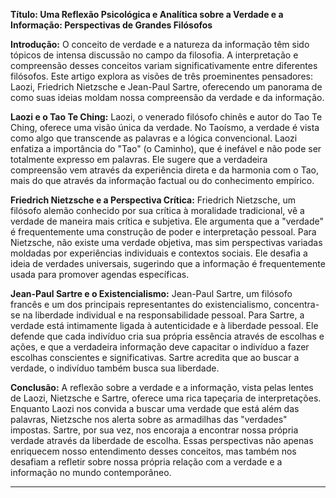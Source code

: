 **Título: Uma Reflexão Psicológica e Analítica sobre a Verdade e a Informação: Perspectivas de Grandes Filósofos**

**Introdução:**
O conceito de verdade e a natureza da informação têm sido tópicos de intensa discussão no campo da filosofia. A interpretação e compreensão desses conceitos variam significativamente entre diferentes filósofos. Este artigo explora as visões de três proeminentes pensadores: Laozi, Friedrich Nietzsche e Jean-Paul Sartre, oferecendo um panorama de como suas ideias moldam nossa compreensão da verdade e da informação.

**Laozi e o Tao Te Ching:**
Laozi, o venerado filósofo chinês e autor do Tao Te Ching, oferece uma visão única da verdade. No Taoísmo, a verdade é vista como algo que transcende as palavras e a lógica convencional. Laozi enfatiza a importância do "Tao" (o Caminho), que é inefável e não pode ser totalmente expresso em palavras. Ele sugere que a verdadeira compreensão vem através da experiência direta e da harmonia com o Tao, mais do que através da informação factual ou do conhecimento empírico.

**Friedrich Nietzsche e a Perspectiva Crítica:**
Friedrich Nietzsche, um filósofo alemão conhecido por sua crítica à moralidade tradicional, vê a verdade de maneira mais crítica e subjetiva. Ele argumenta que a "verdade" é frequentemente uma construção de poder e interpretação pessoal. Para Nietzsche, não existe uma verdade objetiva, mas sim perspectivas variadas moldadas por experiências individuais e contextos sociais. Ele desafia a ideia de verdades universais, sugerindo que a informação é frequentemente usada para promover agendas específicas.

**Jean-Paul Sartre e o Existencialismo:**
Jean-Paul Sartre, um filósofo francês e um dos principais representantes do existencialismo, concentra-se na liberdade individual e na responsabilidade pessoal. Para Sartre, a verdade está intimamente ligada à autenticidade e à liberdade pessoal. Ele defende que cada indivíduo cria sua própria essência através de escolhas e ações, e que a verdadeira informação deve capacitar o indivíduo a fazer escolhas conscientes e significativas. Sartre acredita que ao buscar a verdade, o indivíduo também busca sua liberdade.

**Conclusão:**
A reflexão sobre a verdade e a informação, vista pelas lentes de Laozi, Nietzsche e Sartre, oferece uma rica tapeçaria de interpretações. Enquanto Laozi nos convida a buscar uma verdade que está além das palavras, Nietzsche nos alerta sobre as armadilhas das "verdades" impostas. Sartre, por sua vez, nos encoraja a encontrar nossa própria verdade através da liberdade de escolha. Essas perspectivas não apenas enriquecem nosso entendimento desses conceitos, mas também nos desafiam a refletir sobre nossa própria relação com a verdade e a informação no mundo contemporâneo.

---